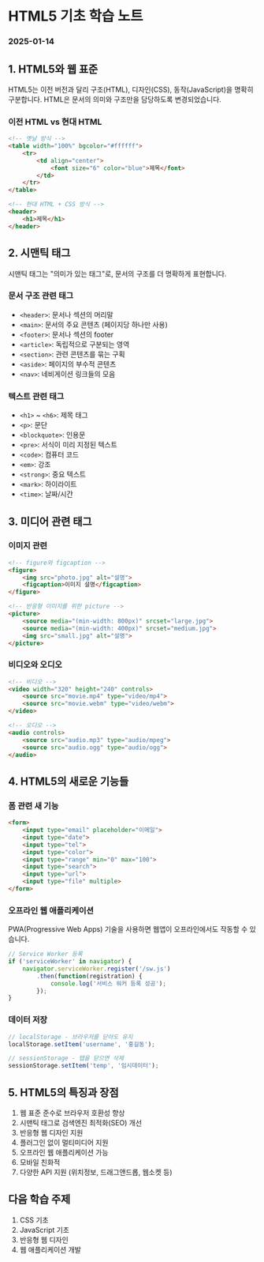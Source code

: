 # HTML5 기초 학습 노트
### 2025-01-14

## 1. HTML5와 웹 표준
HTML5는 이전 버전과 달리 구조(HTML), 디자인(CSS), 동작(JavaScript)을 명확히 구분합니다. HTML은 문서의 의미와 구조만을 담당하도록 변경되었습니다.

### 이전 HTML vs 현대 HTML
```html
<!-- 옛날 방식 -->
<table width="100%" bgcolor="#ffffff">
    <tr>
        <td align="center">
            <font size="6" color="blue">제목</font>
        </td>
    </tr>
</table>

<!-- 현대 HTML + CSS 방식 -->
<header>
    <h1>제목</h1>
</header>
```

## 2. 시맨틱 태그
시맨틱 태그는 "의미가 있는 태그"로, 문서의 구조를 더 명확하게 표현합니다.

### 문서 구조 관련 태그
- `<header>`: 문서나 섹션의 머리말
- `<main>`: 문서의 주요 콘텐츠 (페이지당 하나만 사용)
- `<footer>`: 문서나 섹션의 footer
- `<article>`: 독립적으로 구분되는 영역
- `<section>`: 관련 콘텐츠를 묶는 구획
- `<aside>`: 페이지의 부수적 콘텐츠
- `<nav>`: 네비게이션 링크들의 모음

### 텍스트 관련 태그
- `<h1>` ~ `<h6>`: 제목 태그
- `<p>`: 문단
- `<blockquote>`: 인용문
- `<pre>`: 서식이 미리 지정된 텍스트
- `<code>`: 컴퓨터 코드
- `<em>`: 강조
- `<strong>`: 중요 텍스트
- `<mark>`: 하이라이트
- `<time>`: 날짜/시간

## 3. 미디어 관련 태그

### 이미지 관련
```html
<!-- figure와 figcaption -->
<figure>
    <img src="photo.jpg" alt="설명">
    <figcaption>이미지 설명</figcaption>
</figure>

<!-- 반응형 이미지를 위한 picture -->
<picture>
    <source media="(min-width: 800px)" srcset="large.jpg">
    <source media="(min-width: 400px)" srcset="medium.jpg">
    <img src="small.jpg" alt="설명">
</picture>
```

### 비디오와 오디오
```html
<!-- 비디오 -->
<video width="320" height="240" controls>
    <source src="movie.mp4" type="video/mp4">
    <source src="movie.webm" type="video/webm">
</video>

<!-- 오디오 -->
<audio controls>
    <source src="audio.mp3" type="audio/mpeg">
    <source src="audio.ogg" type="audio/ogg">
</audio>
```

## 4. HTML5의 새로운 기능들

### 폼 관련 새 기능
```html
<form>
    <input type="email" placeholder="이메일">
    <input type="date">
    <input type="tel">
    <input type="color">
    <input type="range" min="0" max="100">
    <input type="search">
    <input type="url">
    <input type="file" multiple>
</form>
```

### 오프라인 웹 애플리케이션
PWA(Progressive Web Apps) 기술을 사용하면 웹앱이 오프라인에서도 작동할 수 있습니다.
```javascript
// Service Worker 등록
if ('serviceWorker' in navigator) {
    navigator.serviceWorker.register('/sw.js')
        .then(function(registration) {
            console.log('서비스 워커 등록 성공');
        });
}
```

### 데이터 저장
```javascript
// localStorage - 브라우저를 닫아도 유지
localStorage.setItem('username', '홍길동');

// sessionStorage - 탭을 닫으면 삭제
sessionStorage.setItem('temp', '임시데이터');
```

## 5. HTML5의 특징과 장점
1. 웹 표준 준수로 브라우저 호환성 향상
2. 시맨틱 태그로 검색엔진 최적화(SEO) 개선
3. 반응형 웹 디자인 지원
4. 플러그인 없이 멀티미디어 지원
5. 오프라인 웹 애플리케이션 가능
6. 모바일 친화적
7. 다양한 API 지원 (위치정보, 드래그앤드롭, 웹소켓 등)

## 다음 학습 주제
1. CSS 기초
2. JavaScript 기초
3. 반응형 웹 디자인
4. 웹 애플리케이션 개발
